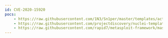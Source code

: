 ```yaml
---
id: CVE-2020-15920
pocs:
    - https://raw.githubusercontent.com/1N3/Sn1per/master/templates/active/CVE-2020-15920_-_Mida_eFramework_Unauthenticated_RCE.sh
    - https://raw.githubusercontent.com/projectdiscovery/nuclei-templates/master/cves/CVE-2020-15920.yaml
    - https://raw.githubusercontent.com/rapid7/metasploit-framework/master/modules/exploits/linux/http/mida_solutions_eframework_ajaxreq_rce.rb
---
```

